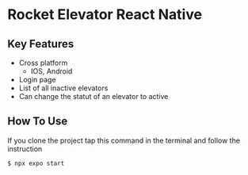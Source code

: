 # Rocket Elevator React Native

## Key Features

* Cross platform
  - IOS, Android
* Login page 
* List of all inactive elevators
* Can change the statut of an elevator to active

## How To Use

If you clone the project tap this command in the terminal and follow the instruction

```bash
$ npx expo start
```